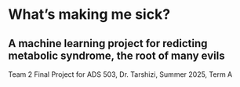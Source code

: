 # What’s making me sick? 
## A machine learning project for redicting metabolic syndrome, the root of many evils
Team 2 Final Project for ADS 503, Dr. Tarshizi, Summer 2025, Term A
